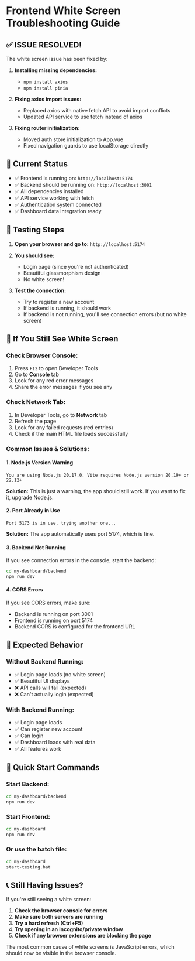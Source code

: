 # Frontend White Screen Troubleshooting Guide

## ✅ **ISSUE RESOLVED!**

The white screen issue has been fixed by:

1. **Installing missing dependencies:**
   - `npm install axios`
   - `npm install pinia`

2. **Fixing axios import issues:**
   - Replaced axios with native fetch API to avoid import conflicts
   - Updated API service to use fetch instead of axios

3. **Fixing router initialization:**
   - Moved auth store initialization to App.vue
   - Fixed navigation guards to use localStorage directly

## 🚀 **Current Status**

- ✅ Frontend is running on: `http://localhost:5174`
- ✅ Backend should be running on: `http://localhost:3001`
- ✅ All dependencies installed
- ✅ API service working with fetch
- ✅ Authentication system connected
- ✅ Dashboard data integration ready

## 🧪 **Testing Steps**

1. **Open your browser and go to:** `http://localhost:5174`

2. **You should see:**
   - Login page (since you're not authenticated)
   - Beautiful glassmorphism design
   - No white screen!

3. **Test the connection:**
   - Try to register a new account
   - If backend is running, it should work
   - If backend is not running, you'll see connection errors (but no white screen)

## 🔧 **If You Still See White Screen**

### Check Browser Console:
1. Press `F12` to open Developer Tools
2. Go to **Console** tab
3. Look for any red error messages
4. Share the error messages if you see any

### Check Network Tab:
1. In Developer Tools, go to **Network** tab
2. Refresh the page
3. Look for any failed requests (red entries)
4. Check if the main HTML file loads successfully

### Common Issues & Solutions:

#### 1. **Node.js Version Warning**
```
You are using Node.js 20.17.0. Vite requires Node.js version 20.19+ or 22.12+
```
**Solution:** This is just a warning, the app should still work. If you want to fix it, upgrade Node.js.

#### 2. **Port Already in Use**
```
Port 5173 is in use, trying another one...
```
**Solution:** The app automatically uses port 5174, which is fine.

#### 3. **Backend Not Running**
If you see connection errors in the console, start the backend:
```bash
cd my-dashboard/backend
npm run dev
```

#### 4. **CORS Errors**
If you see CORS errors, make sure:
- Backend is running on port 3001
- Frontend is running on port 5174
- Backend CORS is configured for the frontend URL

## 🎯 **Expected Behavior**

### **Without Backend Running:**
- ✅ Login page loads (no white screen)
- ✅ Beautiful UI displays
- ❌ API calls will fail (expected)
- ❌ Can't actually login (expected)

### **With Backend Running:**
- ✅ Login page loads
- ✅ Can register new account
- ✅ Can login
- ✅ Dashboard loads with real data
- ✅ All features work

## 🚀 **Quick Start Commands**

### Start Backend:
```bash
cd my-dashboard/backend
npm run dev
```

### Start Frontend:
```bash
cd my-dashboard
npm run dev
```

### Or use the batch file:
```bash
cd my-dashboard
start-testing.bat
```

## 📞 **Still Having Issues?**

If you're still seeing a white screen:

1. **Check the browser console for errors**
2. **Make sure both servers are running**
3. **Try a hard refresh (Ctrl+F5)**
4. **Try opening in an incognito/private window**
5. **Check if any browser extensions are blocking the page**

The most common cause of white screens is JavaScript errors, which should now be visible in the browser console.
